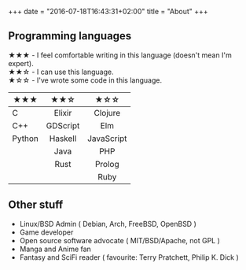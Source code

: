 +++
date = "2016-07-18T16:43:31+02:00"
title = "About"
+++
## Programming languages

&#9733;&#9733;&#9733; - I feel comfortable writing in this language (doesn't mean I'm expert).  
&#9733;&#9733;&#9734; - I can use this language.  
&#9733;&#9734;&#9734; - I've wrote some code in this language.

| &#9733;&#9733;&#9733; | &#9733;&#9733;&#9734; | &#9733;&#9734;&#9734; |
| ----------------------|:---------------------:|:---------------------:|
| C                     | Elixir                | Clojure               |
| C++                   | GDScript              | Elm                   |
| Python                | Haskell               | JavaScript            |
|                       | Java                  | PHP                   |
|                       | Rust                  | Prolog                |
|                       |                       | Ruby                  |


## Other stuff

* Linux/BSD Admin ( Debian, Arch, FreeBSD, OpenBSD )
* Game developer
* Open source software advocate ( MIT/BSD/Apache, not GPL )
* Manga and Anime fan
* Fantasy and SciFi reader ( favourite: Terry Pratchett, Philip K. Dick )
